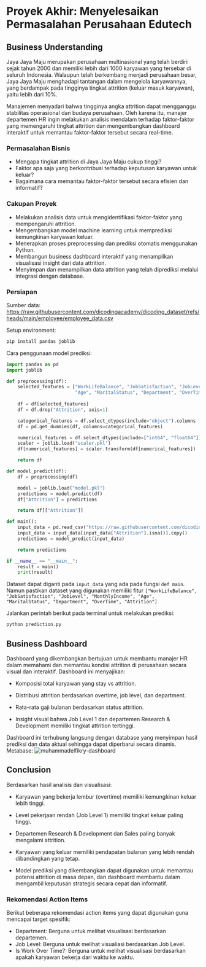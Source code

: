 # Proyek Akhir: Menyelesaikan Permasalahan Perusahaan Edutech

## Business Understanding

Jaya Jaya Maju merupakan perusahaan multinasional yang telah berdiri sejak tahun 2000 dan memiliki lebih dari 1000 karyawan yang tersebar di seluruh Indonesia. Walaupun telah berkembang menjadi perusahaan besar, Jaya Jaya Maju menghadapi tantangan dalam mengelola karyawannya, yang berdampak pada tingginya tingkat attrition (keluar masuk karyawan), yaitu lebih dari 10%.

Manajemen menyadari bahwa tingginya angka attrition dapat mengganggu stabilitas operasional dan budaya perusahaan. Oleh karena itu, manajer departemen HR ingin melakukan analisis mendalam terhadap faktor-faktor yang memengaruhi tingkat attrition dan mengembangkan dashboard interaktif untuk memantau faktor-faktor tersebut secara real-time.

### Permasalahan Bisnis

- Mengapa tingkat attrition di Jaya Jaya Maju cukup tinggi?
- Faktor apa saja yang berkontribusi terhadap keputusan karyawan untuk keluar?
- Bagaimana cara memantau faktor-faktor tersebut secara efisien dan informatif?

### Cakupan Proyek

- Melakukan analisis data untuk mengidentifikasi faktor-faktor yang mempengaruhi attrition.
- Mengembangkan model machine learning untuk memprediksi kemungkinan karyawan keluar.
- Menerapkan proses preprocessing dan prediksi otomatis menggunakan Python.
- Membangun business dashboard interaktif yang menampilkan visualisasi insight dari data attrition.
- Menyimpan dan menampilkan data attrition yang telah diprediksi melalui integrasi dengan database.

### Persiapan

Sumber data: 
https://raw.githubusercontent.com/dicodingacademy/dicoding_dataset/refs/heads/main/employee/employee_data.csv


Setup environment:

```bash
pip install pandas joblib

```

Cara penggunaan model prediksi:
```python
import pandas as pd
import joblib

def preprocessing(df):
    selected_features = ["WorkLifeBalance", "JobSatisfaction", "JobLevel", "MonthlyIncome",
                         "Age", "MaritalStatus", "Department", "OverTime", "Attrition"]
    
    df = df[selected_features]
    df = df.drop("Attrition", axis=1)

    categorical_features = df.select_dtypes(include="object").columns
    df = pd.get_dummies(df, columns=categorical_features)

    numerical_features = df.select_dtypes(include=["int64", "float64"]).columns
    scaler = joblib.load("scaler.pkl")
    df[numerical_features] = scaler.transform(df[numerical_features])

    return df

def model_predict(df):
    df = preprocessing(df)

    model = joblib.load("model.pkl")
    predictions = model.predict(df)
    df["Attrition"] = predictions

    return df[["Attrition"]]

def main():
    input_data = pd.read_csv("https://raw.githubusercontent.com/dicodingacademy/dicoding_dataset/refs/heads/main/employee/employee_data.csv")
    input_data = input_data[input_data["Attrition"].isna()].copy()
    predictions = model_predict(input_data)

    return predictions

if __name__ == "__main__":
    result = main()
    print(result)
```

Dataset dapat diganti pada ```input_data``` yang ada pada fungsi ```def main```. Namun pastikan dataset yang digunakan memiliki fitur ```["WorkLifeBalance", "JobSatisfaction", "JobLevel", "MonthlyIncome", "Age", "MaritalStatus", "Department", "OverTime", "Attrition"]```

Jalankan perintah berikut pada terminal untuk melakukan prediksi:
```bash
python prediction.py
```

## Business Dashboard

Dashboard yang dikembangkan bertujuan untuk membantu manajer HR dalam memahami dan memantau kondisi attrition di perusahaan secara visual dan interaktif. Dashboard ini menyajikan:

- Komposisi total karyawan yang stay vs attrition.

- Distribusi attrition berdasarkan overtime, job level, dan department.

- Rata-rata gaji bulanan berdasarkan status attrition.

- Insight visual bahwa Job Level 1 dan departemen Research & Development memiliki tingkat attrition tertinggi.

Dashboard ini terhubung langsung dengan database yang menyimpan hasil prediksi dan data aktual sehingga dapat diperbarui secara dinamis.
Metabase:
![muhammadelfikry-dashboard](https://github.com/user-attachments/assets/97215261-eb01-4fca-a785-5be0d81695ba)


## Conclusion

Berdasarkan hasil analisis dan visualisasi:

- Karyawan yang bekerja lembur (overtime) memiliki kemungkinan keluar lebih tinggi.

- Level pekerjaan rendah (Job Level 1) memiliki tingkat keluar paling tinggi.

- Departemen Research & Development dan Sales paling banyak mengalami attrition.

- Karyawan yang keluar memiliki pendapatan bulanan yang lebih rendah dibandingkan yang tetap.

- Model prediksi yang dikembangkan dapat digunakan untuk memantau potensi attrition di masa depan, dan dashboard membantu dalam mengambil keputusan strategis secara cepat dan informatif.

### Rekomendasi Action Items

Berikut beberapa rekomendasi action items yang dapat digunakan guna mencapai target spesifik:

- Department: Berguna untuk melihat visualisasi berdasarkan departemen.
- Job Level: Berguna untuk melihat visualiasi berdasarkan Job Level.
- Is Work Over Time?: Berguna untuk melihat visualisasi berdasarkan apakah karyawan bekerja dari waktu ke waktu.
